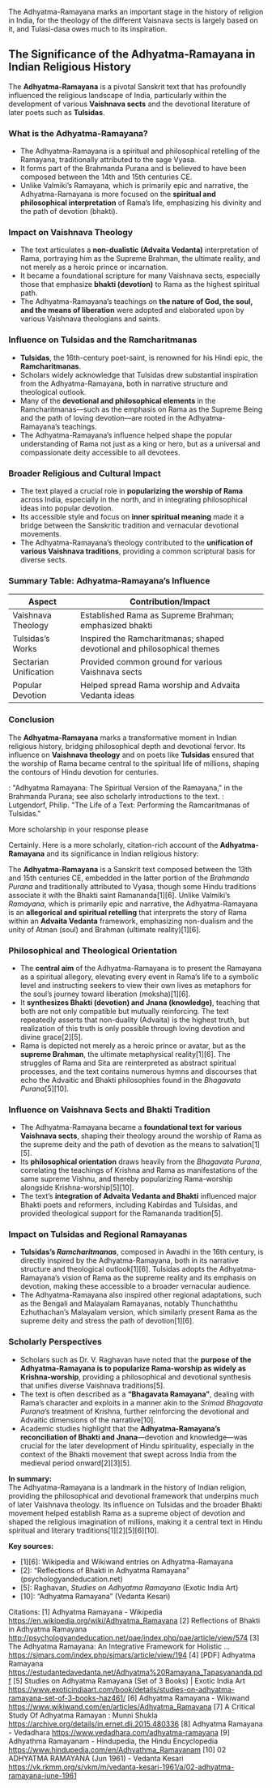 
The Adhyatma-Ramayana marks an important stage in the history of religion in India, for the theology of the different Vaisnava sects is largely based on it, and Tulasi-dasa owes much to its inspiration.

## The Significance of the Adhyatma-Ramayana in Indian Religious History

The **Adhyatma-Ramayana** is a pivotal Sanskrit text that has profoundly influenced the religious landscape of India, particularly within the development of various **Vaishnava sects** and the devotional literature of later poets such as **Tulsidas**.

### What is the Adhyatma-Ramayana?

- The Adhyatma-Ramayana is a spiritual and philosophical retelling of the Ramayana, traditionally attributed to the sage Vyasa.
- It forms part of the Brahmanda Purana and is believed to have been composed between the 14th and 15th centuries CE.
- Unlike Valmiki’s Ramayana, which is primarily epic and narrative, the Adhyatma-Ramayana is more focused on the **spiritual and philosophical interpretation** of Rama’s life, emphasizing his divinity and the path of devotion (bhakti).

### Impact on Vaishnava Theology

- The text articulates a **non-dualistic (Advaita Vedanta)** interpretation of Rama, portraying him as the Supreme Brahman, the ultimate reality, and not merely as a heroic prince or incarnation.
- It became a foundational scripture for many Vaishnava sects, especially those that emphasize **bhakti (devotion)** to Rama as the highest spiritual path.
- The Adhyatma-Ramayana’s teachings on **the nature of God, the soul, and the means of liberation** were adopted and elaborated upon by various Vaishnava theologians and saints.

### Influence on Tulsidas and the Ramcharitmanas

- **Tulsidas**, the 16th-century poet-saint, is renowned for his Hindi epic, the **Ramcharitmanas**.
- Scholars widely acknowledge that Tulsidas drew substantial inspiration from the Adhyatma-Ramayana, both in narrative structure and theological outlook.
- Many of the **devotional and philosophical elements** in the Ramcharitmanas—such as the emphasis on Rama as the Supreme Being and the path of loving devotion—are rooted in the Adhyatma-Ramayana’s teachings.
- The Adhyatma-Ramayana’s influence helped shape the popular understanding of Rama not just as a king or hero, but as a universal and compassionate deity accessible to all devotees.

### Broader Religious and Cultural Impact

- The text played a crucial role in **popularizing the worship of Rama** across India, especially in the north, and in integrating philosophical ideas into popular devotion.
- Its accessible style and focus on **inner spiritual meaning** made it a bridge between the Sanskritic tradition and vernacular devotional movements.
- The Adhyatma-Ramayana’s theology contributed to the **unification of various Vaishnava traditions**, providing a common scriptural basis for diverse sects.

### Summary Table: Adhyatma-Ramayana’s Influence

| Aspect                | Contribution/Impact                                                    |
|-----------------------|------------------------------------------------------------------------|
| Vaishnava Theology    | Established Rama as Supreme Brahman; emphasized bhakti                 |
| Tulsidas’s Works      | Inspired the Ramcharitmanas; shaped devotional and philosophical themes|
| Sectarian Unification | Provided common ground for various Vaishnava sects                     |
| Popular Devotion      | Helped spread Rama worship and Advaita Vedanta ideas                   |

### Conclusion

The **Adhyatma-Ramayana** marks a transformative moment in Indian religious history, bridging philosophical depth and devotional fervor. Its influence on **Vaishnava theology** and on poets like **Tulsidas** ensured that the worship of Rama became central to the spiritual life of millions, shaping the contours of Hindu devotion for centuries.

: "Adhyatma Ramayana: The Spiritual Version of the Ramayana," in the Brahmanda Purana; see also scholarly introductions to the text.
: Lutgendorf, Philip. "The Life of a Text: Performing the Ramcaritmanas of Tulsidas."



More scholarship in your response please

Certainly. Here is a more scholarly, citation-rich account of the **Adhyatma-Ramayana** and its significance in Indian religious history:

The **Adhyatma-Ramayana** is a Sanskrit text composed between the 13th and 15th centuries CE, embedded in the latter portion of the *Brahmanda Purana* and traditionally attributed to Vyasa, though some Hindu traditions associate it with the Bhakti saint Ramananda[1][6]. Unlike Valmiki’s *Ramayana*, which is primarily epic and narrative, the Adhyatma-Ramayana is an **allegorical and spiritual retelling** that interprets the story of Rama within an **Advaita Vedanta** framework, emphasizing non-dualism and the unity of Atman (soul) and Brahman (ultimate reality)[1][6].

### Philosophical and Theological Orientation

- The **central aim** of the Adhyatma-Ramayana is to present the Ramayana as a spiritual allegory, elevating every event in Rama’s life to a symbolic level and instructing seekers to view their own lives as metaphors for the soul’s journey toward liberation (moksha)[1][6].
- It **synthesizes Bhakti (devotion) and Jnana (knowledge)**, teaching that both are not only compatible but mutually reinforcing. The text repeatedly asserts that non-duality (Advaita) is the highest truth, but realization of this truth is only possible through loving devotion and divine grace[2][5].
- Rama is depicted not merely as a heroic prince or avatar, but as the **supreme Brahman**, the ultimate metaphysical reality[1][6]. The struggles of Rama and Sita are reinterpreted as abstract spiritual processes, and the text contains numerous hymns and discourses that echo the Advaitic and Bhakti philosophies found in the *Bhagavata Purana*[5][10].

### Influence on Vaishnava Sects and Bhakti Tradition

- The Adhyatma-Ramayana became a **foundational text for various Vaishnava sects**, shaping their theology around the worship of Rama as the supreme deity and the path of devotion as the means to salvation[1][5].
- Its **philosophical orientation** draws heavily from the *Bhagavata Purana*, correlating the teachings of Krishna and Rama as manifestations of the same supreme Vishnu, and thereby popularizing Rama-worship alongside Krishna-worship[5][10].
- The text’s **integration of Advaita Vedanta and Bhakti** influenced major Bhakti poets and reformers, including Kabirdas and Tulsidas, and provided theological support for the Ramananda tradition[5].

### Impact on Tulsidas and Regional Ramayanas

- **Tulsidas’s *Ramcharitmanas***, composed in Awadhi in the 16th century, is directly inspired by the Adhyatma-Ramayana, both in its narrative structure and theological outlook[1][6]. Tulsidas adopts the Adhyatma-Ramayana’s vision of Rama as the supreme reality and its emphasis on devotion, making these accessible to a broader vernacular audience.
- The Adhyatma-Ramayana also inspired other regional adaptations, such as the Bengali and Malayalam Ramayanas, notably Thunchaththu Ezhuthachan’s Malayalam version, which similarly present Rama as the supreme deity and stress the path of devotion[1][6].

### Scholarly Perspectives

- Scholars such as Dr. V. Raghavan have noted that the **purpose of the Adhyatma-Ramayana is to popularize Rama-worship as widely as Krishna-worship**, providing a philosophical and devotional synthesis that unifies diverse Vaishnava traditions[5].
- The text is often described as a **“Bhagavata Ramayana”**, dealing with Rama’s character and exploits in a manner akin to the *Srimad Bhagavata Purana*’s treatment of Krishna, further reinforcing the devotional and Advaitic dimensions of the narrative[10].
- Academic studies highlight that the **Adhyatma-Ramayana’s reconciliation of Bhakti and Jnana**—devotion and knowledge—was crucial for the later development of Hindu spirituality, especially in the context of the Bhakti movement that swept across India from the medieval period onward[2][3][5].

**In summary:**  
The Adhyatma-Ramayana is a landmark in the history of Indian religion, providing the philosophical and devotional framework that underpins much of later Vaishnava theology. Its influence on Tulsidas and the broader Bhakti movement helped establish Rama as a supreme object of devotion and shaped the religious imagination of millions, making it a central text in Hindu spiritual and literary traditions[1][2][5][6][10].

**Key sources:**  
- [1][6]: Wikipedia and Wikiwand entries on Adhyatma-Ramayana  
- [2]: “Reflections of Bhakti in Adhyatma Ramayana” (psychologyandeducation.net)  
- [5]: Raghavan, *Studies on Adhyatma Ramayana* (Exotic India Art)  
- [10]: “Adhyatma Ramayana” (Vedanta Kesari)

Citations:
[1] Adhyatma Ramayana - Wikipedia https://en.wikipedia.org/wiki/Adhyatma_Ramayana
[2] Reflections of Bhakti in Adhyatma Ramayana http://psychologyandeducation.net/pae/index.php/pae/article/view/574
[3] The Adhyatma Ramayana: An Integrative Framework for Holistic ... https://sjmars.com/index.php/sjmars/article/view/194
[4] [PDF] Adhyatma Ramayana https://estudantedavedanta.net/Adhyatma%20Ramayana_Tapasyananda.pdf
[5] Studies on Adhyatma Ramayana (Set of 3 Books) | Exotic India Art https://www.exoticindiaart.com/book/details/studies-on-adhyatma-ramayana-set-of-3-books-haz461/
[6] Adhyatma Ramayana - Wikiwand https://www.wikiwand.com/en/articles/Adhyatma_Ramayana
[7] A Critical Study Of Adhyatma Ramayan : Munni Shukla https://archive.org/details/in.ernet.dli.2015.480336
[8] Adhyatma Ramayana - Vedadhara https://www.vedadhara.com/adhyatma-ramayana
[9] Adhyathma Ramayanam - Hindupedia, the Hindu Encyclopedia https://www.hindupedia.com/en/Adhyathma_Ramayanam
[10] 02 ADHYATMA RAMAYANA (Jun 1961) - Vedanta Kesari https://vk.rkmm.org/s/vkm/m/vedanta-kesari-1961/a/02-adhyatma-ramayana-june-1961
